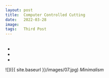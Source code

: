 ```yaml
---
layout: post
title:  Computer Controlled Cutting
date:   2022-03-28
image:  
tags:   Third Post
---
```





## 



### 



* 
* 
*



![]({{ site.baseurl }}/images/07.jpg)
*Minimalism*







